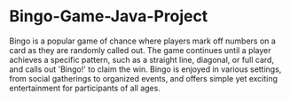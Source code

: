 # Bingo-Game-Java-Project
Bingo is a popular game of chance where players mark off numbers on a card as they are randomly called out. The game continues until a player achieves a specific pattern, such as a straight line, diagonal, or full card, and calls out 'Bingo!' to claim the win. Bingo is enjoyed in various settings, from social gatherings to organized events, and offers simple yet exciting entertainment for participants of all ages.
